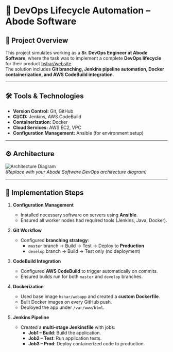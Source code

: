 # 🚀 DevOps Lifecycle Automation – Abode Software

## 📌 Project Overview
This project simulates working as a **Sr. DevOps Engineer at Abode Software**, where the task was to implement a complete **DevOps lifecycle** for their product [hshar/website](https://github.com/hshar/website).  
The solution includes **Git branching, Jenkins pipeline automation, Docker containerization, and AWS CodeBuild integration**.  

---

## 🛠️ Tools & Technologies
- **Version Control:** Git, GitHub  
- **CI/CD:** Jenkins, AWS CodeBuild  
- **Containerization:** Docker  
- **Cloud Services:** AWS EC2, VPC  
- **Configuration Management:** Ansible (for environment setup)  

---

## ⚙️ Architecture
![Architecture Diagram](screenshots/architecture.png)  
*(Replace with your Abode Software DevOps architecture diagram)*  

---

## 🚀 Implementation Steps
1. **Configuration Management**
   - Installed necessary software on servers using **Ansible**.  
   - Ensured all worker nodes had required tools (Jenkins, Java, Docker).  

2. **Git Workflow**
   - Configured **branching strategy**:  
     - `master` branch → Build → Test → Deploy to **Production**  
     - `develop` branch → Build → Test only (no deployment)  

3. **CodeBuild Integration**
   - Configured **AWS CodeBuild** to trigger automatically on commits.  
   - Ensured builds run for both `master` and `develop` branches.  

4. **Dockerization**
   - Used base image `hshar/webapp` and created a **custom Dockerfile**.  
   - Built Docker images on every GitHub push.  
   - Deployed the app under `/var/www/html`.  

5. **Jenkins Pipeline**
   - Created a **multi-stage Jenkinsfile** with jobs:  
     - **Job1 – Build**: Build the application.  
     - **Job2 – Test**: Run application tests.  
     - **Job3 – Prod**: Deploy containerized code to production.  
